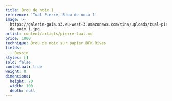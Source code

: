 ```yaml
---
title: Brou de noix 1
reference: 'Tual Pierre, Brou de noix 1'
image: >-
  https://galerie-gaia.s3.eu-west-3.amazonaws.com/tina/uploads/tual-pierre/galerie-gaia-pierre-tual-brou
  de noix 1.jpg
artist: content/artists/pierre-tual.md
price: 1800
technique: Brou de noix sur papier BFK Rives
fields:
  - Dessin
styles: []
sold: false
contextual: true
weight: 0
dimensions:
  height: 70
  width: 100
  depth: null
---
```


